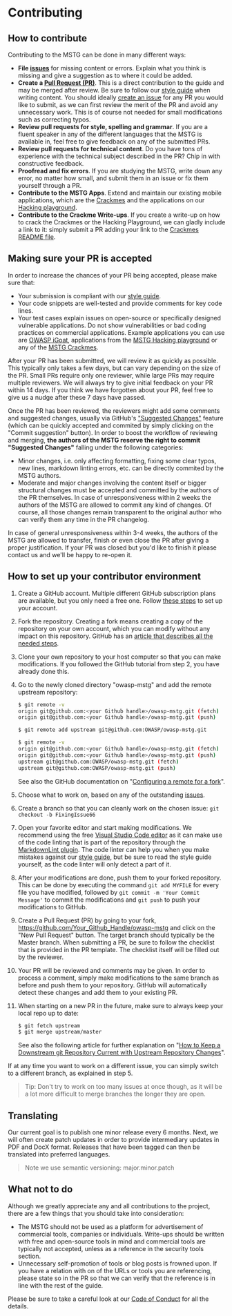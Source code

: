 # Contributing

## How to contribute

Contributing to the MSTG can be done in many different ways:

- **File [issues](https://github.com/OWASP/owasp-mstg/issues "MSTG Issues")**
  for missing content or errors. Explain what you think is missing and give a
  suggestion as to where it could be added.
- **Create a
  [Pull Request (PR)](https://github.com/OWASP/owasp-mstg/pulls "Create a pull request")**.
  This is a direct contribution to the guide and may be merged after review. Be
  sure to follow our
  [style guide](https://github.com/OWASP/owasp-mstg/blob/master/style_guide.md "MSTG Style Guide")
  when writing content. You should ideally
  [create an issue](https://github.com/OWASP/owasp-mstg/issues "MSTG Issues")
  for any PR you would like to submit, as we can first review the merit of the
  PR and avoid any unnecessary work. This is of course not needed for small
  modifications such as correcting typos.
- **Review pull requests for style, spelling and grammar**. If you are a fluent
  speaker in any of the different languages that the MSTG is available in, feel
  free to give feedback on any of the submitted PRs.
- **Review pull requests for technical content**. Do you have tons of experience
  with the technical subject described in the PR? Chip in with constructive
  feedback.
- **Proofread and fix errors**. If you are studying the MSTG, write down any
  error, no matter how small, and submit them in an issue or fix them yourself
  through a PR.
- **Contribute to the MSTG Apps**. Extend and maintain our existing mobile
  applications, which are the
  [Crackmes](https://github.com/OWASP/owasp-mstg/tree/master/Crackmes "MSTG Crackmes")
  and the applications on our
  [Hacking playground](https://github.com/OWASP/MSTG-Hacking-Playground "MSTG Hacking Playground").
- **Contribute to the Crackme Write-ups**. If you create a write-up on how to
  crack the Crackmes or the Hacking Playground, we can gladly include a link to
  it: simply submit a PR adding your link to the
  [Crackmes README file](https://github.com/OWASP/owasp-mstg/tree/master/Crackmes).

## Making sure your PR is accepted

In order to increase the chances of your PR being accepted, please make sure
that:

- Your submission is compliant with our
  [style guide](https://github.com/OWASP/owasp-mstg/blob/master/style_guide.md "MSTG Style Guide").
- Your code snippets are well-tested and provide comments for key code lines.
- Your test cases explain issues on open-source or specifically designed
  vulnerable applications. Do not show vulnerabilities or bad coding practices
  on commercial applications. Example applications you can use are
  [OWASP iGoat](https://www.owasp.org/index.php/OWASP_iGoat_Tool_Project "OWASP iGoat"),
  applications from the
  [MSTG Hacking playground](https://github.com/OWASP/MSTG-Hacking-Playground "MSTG Hacking Playground")
  or any of the
  [MSTG Crackmes](https://github.com/OWASP/owasp-mstg/tree/master/Crackmes "MSTG Crackmes").

After your PR has been submitted, we will review it as quickly as possible. This
typically only takes a few days, but can vary depending on the size of the PR.
Small PRs require only one reviewer, while large PRs may require multiple
reviewers. We will always try to give initial feedback on your PR within 14
days. If you think we have forgotten about your PR, feel free to give us a nudge
after these 7 days have passed.

Once the PR has been reviewed, the reviewers might add some comments and
suggested changes, usually via GitHub's
["Suggested Changes"](https://docs.github.com/en/github/collaborating-with-issues-and-pull-requests/incorporating-feedback-in-your-pull-request "Applying suggested changes")
feature (which can be quickly accepted and commited by simply clicking on the
"Commit suggestion" button). In order to boost the workflow of reviewing and
merging, **the authors of the MSTG reserve the right to commit "Suggested
Changes"** falling under the following categories:

- Minor changes, i.e. only affecting formatting, fixing some clear typos, new
  lines, markdown linting errors, etc. can be directly commited by the MSTG
  authors.
- Moderate and major changes involving the content itself or bigger structural
  changes must be accepted and committed by the authors of the PR themselves. In
  case of unresponsiveness within 2 weeks the authors of the MSTG are allowed to
  commit any kind of changes. Of course, all those changes remain transparent to
  the original author who can verify them any time in the PR changelog.

In case of general unresponsiveness within 3-4 weeks, the authors of the MSTG
are allowed to transfer, finish or even close the PR after giving a proper
justification. If your PR was closed but you'd like to finish it please contact
us and we'll be happy to re-open it.

## How to set up your contributor environment

1. Create a GitHub account. Multiple different GitHub subscription plans are
   available, but you only need a free one. Follow
   [these steps](https://help.github.com/en/articles/signing-up-for-a-new-github-account "Signing up for a new GitHub account")
   to set up your account.
2. Fork the repository. Creating a fork means creating a copy of the repository
   on your own account, which you can modify without any impact on this
   repository. GitHub has an
   [article that describes all the needed steps](https://help.github.com/en/articles/fork-a-repo "Fork a repo").
3. Clone your own repository to your host computer so that you can make
   modifications. If you followed the GitHub tutorial from step 2, you have
   already done this.
4. Go to the newly cloned directory "owasp-mstg" and add the remote upstream
   repository:

   ```bash
   $ git remote -v
   origin git@github.com:<your Github handle>/owasp-mstg.git (fetch)
   origin git@github.com:<your Github handle>/owasp-mstg.git (push)

   $ git remote add upstream git@github.com:OWASP/owasp-mstg.git

   $ git remote -v
   origin git@github.com:<your Github handle>/owasp-mstg.git (fetch)
   origin git@github.com:<your Github handle>/owasp-mstg.git (push)
   upstream git@github.com:OWASP/owasp-mstg.git (fetch)
   upstream git@github.com:OWASP/owasp-mstg.git (push)
   ```

   See also the GitHub documentation on
   "[Configuring a remote for a fork](https://help.github.com/en/articles/configuring-a-remote-for-a-fork "Configuring a remote for a fork")".

5. Choose what to work on, based on any of the outstanding
   [issues](https://github.com/OWASP/owasp-mstg/issues "MSTG Issues").
6. Create a branch so that you can cleanly work on the chosen issue:
   `git checkout -b FixingIssue66`
7. Open your favorite editor and start making modifications. We recommend using
   the free
   [Visual Studio Code editor](https://code.visualstudio.com "Visual Studio Code")
   as it can make use of the code linting that is part of the repository through
   the
   [MarkdownLint plugin](https://github.com/DavidAnson/vscode-markdownlint#install "MarkdownLint plugin").
   The code linter can help you when you make mistakes against our
   [style guide](https://github.com/OWASP/owasp-mstg/blob/master/style_guide.md "MSTG Style Guide"),
   but be sure to read the style guide yourself, as the code linter will only
   detect a part of it.
8. After your modifications are done, push them to your forked repository. This
   can be done by executing the command `git add MYFILE` for every file you have
   modified, followed by `git commit -m 'Your Commit Message'` to commit the
   modifications and `git push` to push your modifications to GitHub.
9. Create a Pull Request (PR) by going to your fork,
   <https://github.com/Your_Github_Handle/owasp-mstg> and click on the "New Pull
   Request" button. The target branch should typically be the Master branch.
   When submitting a PR, be sure to follow the checklist that is provided in the
   PR template. The checklist itself will be filled out by the reviewer.
10. Your PR will be reviewed and comments may be given. In order to process a
    comment, simply make modifications to the same branch as before and push
    them to your repository. GitHub will automatically detect these changes and
    add them to your existing PR.
11. When starting on a new PR in the future, make sure to always keep your local
    repo up to date:

    ```bash
    $ git fetch upstream
    $ git merge upstream/master
    ```

    See also the following article for further explanation on
    "[How to Keep a Downstream git Repository Current with Upstream Repository Changes](https://medium.com/sweetmeat/how-to-keep-a-downstream-git-repository-current-with-upstream-repository-changes-10b76fad6d97 "How to Keep a Downstream git Repository Current with Upstream Repository Changes")".

If at any time you want to work on a different issue, you can simply switch to a
different branch, as explained in step 5.

> Tip: Don't try to work on too many issues at once though, as it will be a lot
> more difficult to merge branches the longer they are open.

## Translating

Our current goal is to publish one minor release every 6 months. Next, we will
often create patch updates in order to provide intermediary updates in PDF and
DocX format. Releases that have been tagged can then be translated into
preferred languages.

> Note we use semantic versioning: major.minor.patch

## What not to do

Although we greatly appreciate any and all contributions to the project, there
are a few things that you should take into consideration:

- The MSTG should not be used as a platform for advertisement of commercial
  tools, companies or individuals. Write-ups should be written with free and
  open-source tools in mind and commercial tools are typically not accepted,
  unless as a reference in the security tools section.
- Unnecessary self-promotion of tools or blog posts is frowned upon. If you have
  a relation with on of the URLs or tools you are referencing, please state so
  in the PR so that we can verify that the reference is in line with the rest of
  the guide.

Please be sure to take a careful look at our
[Code of Conduct](https://github.com/OWASP/owasp-mstg/blob/master/CODE_OF_CONDUCT.md "Code of Conduct")
for all the details.
